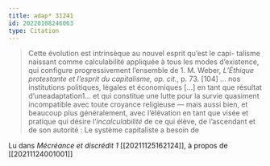 ```yaml
---
title: adap* 31241
id: 20220108246063
type: Citation
---
```


> Cette évolution est intrinsèque au nouvel esprit qu’est le capi- talisme naissant comme calculabilité appliquée à tous les modes d’existence, qui configure progressivement l’ensemble de 1. M. Weber, *L’Éthique protestante et l’esprit du capitalisme, op. cit.*, p. 73. [104] ... nos institutions politiques, légales et économiques [...] en tant que résultat d’uneadaptation1... et qui constitue une lutte pour la survie quasiment incompatible avec toute croyance religieuse — mais aussi bien, et beaucoup plus généralement, avec l’élévation en tant que visée et pratique qui désire l’*incalculabilité* de ce qui élève, de l’ascendant et de son autorité : Le système capitaliste a besoin de

Lu dans *Mécréance et discrédit 1* [[20211125162124]], à propos de [[20211124001001]]
